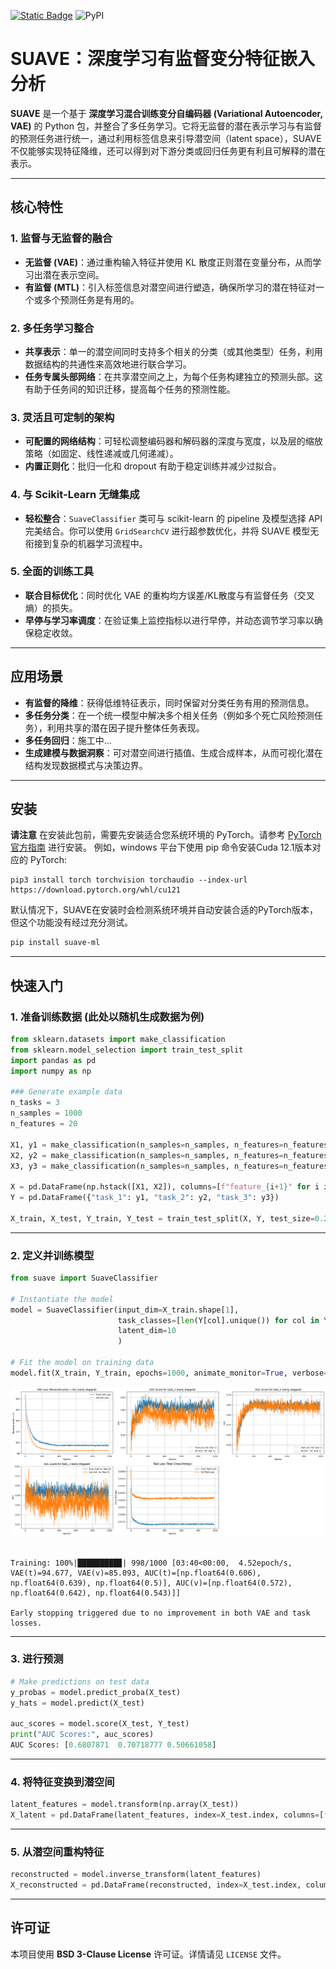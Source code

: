 [![Static Badge](https://img.shields.io/badge/English-README-1082C3?style=flat)](README.md)  ![PyPI](https://img.shields.io/pypi/v/suave-ml)

# SUAVE：深度学习有监督变分特征嵌入分析

**SUAVE** 是一个基于 **深度学习混合训练变分自编码器 (Variational Autoencoder, VAE)** 的 Python 包，并整合了多任务学习。它将无监督的潜在表示学习与有监督的预测任务进行统一，通过利用标签信息来引导潜空间（latent space），SUAVE 不仅能够实现特征降维，还可以得到对下游分类或回归任务更有利且可解释的潜在表示。

---

## 核心特性

### 1. 监督与无监督的融合

- **无监督 (VAE)**：通过重构输入特征并使用 KL 散度正则潜在变量分布，从而学习出潜在表示空间。
- **有监督 (MTL)**：引入标签信息对潜空间进行塑造，确保所学习的潜在特征对一个或多个预测任务是有用的。

### 2. 多任务学习整合

- **共享表示**：单一的潜空间同时支持多个相关的分类（或其他类型）任务，利用数据结构的共通性来高效地进行联合学习。
- **任务专属头部网络**：在共享潜空间之上，为每个任务构建独立的预测头部。这有助于任务间的知识迁移，提高每个任务的预测性能。

### 3. 灵活且可定制的架构

- **可配置的网络结构**：可轻松调整编码器和解码器的深度与宽度，以及层的缩放策略（如固定、线性递减或几何递减）。
- **内置正则化**：批归一化和 dropout 有助于稳定训练并减少过拟合。

### 4. 与 Scikit-Learn 无缝集成

- **轻松整合**：`SuaveClassifier` 类可与 scikit-learn 的 pipeline 及模型选择 API 完美结合。你可以使用 `GridSearchCV` 进行超参数优化，并将 SUAVE 模型无衔接到复杂的机器学习流程中。

### 5. 全面的训练工具

- **联合目标优化**：同时优化 VAE 的重构均方误差/KL散度与有监督任务（交叉熵）的损失。
- **早停与学习率调度**：在验证集上监控指标以进行早停，并动态调节学习率以确保稳定收敛。

---

## 应用场景

- **有监督的降维**：获得低维特征表示，同时保留对分类任务有用的预测信息。
- **多任务分类**：在一个统一模型中解决多个相关任务（例如多个死亡风险预测任务），利用共享的潜在因子提升整体任务表现。
- **多任务回归**：施工中...
- **生成建模与数据洞察**：可对潜空间进行插值、生成合成样本，从而可视化潜在结构发现数据模式与决策边界。

---

## 安装

**请注意** 在安装此包前，需要先安装适合您系统环境的 PyTorch。请参考 [PyTorch官方指南](https://pytorch.org/get-started/locally/) 进行安装。
例如，windows 平台下使用 pip 命令安装Cuda 12.1版本对应的 PyTorch:

```
pip3 install torch torchvision torchaudio --index-url https://download.pytorch.org/whl/cu121
```

默认情况下，SUAVE在安装时会检测系统环境并自动安装合适的PyTorch版本，但这个功能没有经过充分测试。

```bash
pip install suave-ml
```

---

## 快速入门

### 1. 准备训练数据 (此处以随机生成数据为例)


```python
from sklearn.datasets import make_classification
from sklearn.model_selection import train_test_split
import pandas as pd
import numpy as np

### Generate example data
n_tasks = 3  
n_samples = 1000
n_features = 20

X1, y1 = make_classification(n_samples=n_samples, n_features=n_features, n_informative=10, n_classes=3, random_state=123)
X2, y2 = make_classification(n_samples=n_samples, n_features=n_features, n_informative=8, n_classes=4, random_state=456)
X3, y3 = make_classification(n_samples=n_samples, n_features=n_features, n_informative=12, n_classes=2, random_state=789)

X = pd.DataFrame(np.hstack([X1, X2]), columns=[f"feature_{i+1}" for i in range(n_features * 2)]) # AUC of task_3 was expected to be around 0.5
Y = pd.DataFrame({"task_1": y1, "task_2": y2, "task_3": y3})

X_train, X_test, Y_train, Y_test = train_test_split(X, Y, test_size=0.2)
```

---

### 2. 定义并训练模型


```python
from suave import SuaveClassifier

# Instantiate the model
model = SuaveClassifier(input_dim=X_train.shape[1],                                 # 输入数据特征维度数
                        task_classes=[len(Y[col].unique()) for col in Y.columns],   # 每个分类任务的类别数
                        latent_dim=10                                               # 潜空间维度
                        )

# Fit the model on training data
model.fit(X_train, Y_train, epochs=1000, animate_monitor=True, verbose=1)
```

![png](readme_files/readme_3_0.png)
​    


    Training: 100%|█████████▉| 998/1000 [03:40<00:00,  4.52epoch/s, VAE(t)=94.677, VAE(v)=85.093, AUC(t)=[np.float64(0.606), np.float64(0.639), np.float64(0.5)], AUC(v)=[np.float64(0.572), np.float64(0.642), np.float64(0.543)]]  
    
    Early stopping triggered due to no improvement in both VAE and task losses.


---
### 3. 进行预测
```python
# Make predictions on test data
y_probas = model.predict_proba(X_test)
y_hats = model.predict(X_test)

auc_scores = model.score(X_test, Y_test)
print("AUC Scores:", auc_scores)
AUC Scores: [0.6807871  0.70718777 0.50661058]
```

---
### 4. 将特征变换到潜空间


```python
latent_features = model.transform(np.array(X_test))
X_latent = pd.DataFrame(latent_features, index=X_test.index, columns=[f'latent_feature {i+1}' for i in range(10)]) # 列数与latent_dim 参数一致
```

---

### 5. 从潜空间重构特征


```python
reconstructed = model.inverse_transform(latent_features)
X_reconstructed = pd.DataFrame(reconstructed, index=X_test.index, columns=X_test.columns)
```

---

## 许可证

本项目使用 **BSD 3-Clause License** 许可证。详情请见 `LICENSE` 文件。
